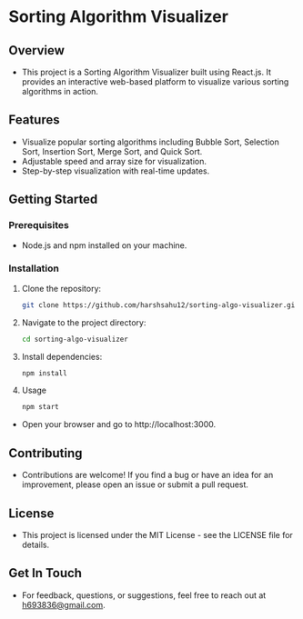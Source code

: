 ﻿# Sorting Algorithm Visualizer

## Overview
 - This project is a Sorting Algorithm Visualizer built using React.js. It provides an interactive web-based platform to visualize various sorting algorithms in action.

## Features

- Visualize popular sorting algorithms including Bubble Sort, Selection Sort, Insertion Sort, Merge Sort, and Quick Sort.
- Adjustable speed and array size for visualization.
- Step-by-step visualization with real-time updates.

## Getting Started

### Prerequisites

- Node.js and npm installed on your machine.

### Installation

1. Clone the repository:

   ```bash
   git clone https://github.com/harshsahu12/sorting-algo-visualizer.git
   
2. Navigate to the project directory:
   ```bash
   cd sorting-algo-visualizer
   
4. Install dependencies:
   ```bash
   npm install

4. Usage
   ```bash
   npm start
  - Open your browser and go to http://localhost:3000.

## Contributing

   - Contributions are welcome! If you find a bug or have an idea for an improvement, please open an issue or submit a pull request.

## License

   - This project is licensed under the MIT License - see the LICENSE file for details.

## Get In Touch

   - For feedback, questions, or suggestions, feel free to reach out at h693836@gmail.com.
